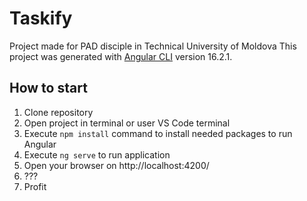 # Taskify

Project made for PAD disciple in Technical University of Moldova
This project was generated with [Angular CLI](https://github.com/angular/angular-cli) version 16.2.1.

## How to start

1. Clone repository
2. Open project in terminal or user VS Code terminal
3. Execute `npm install` command to install needed packages to run Angular 
4. Execute `ng serve` to run application
5. Open your browser on http://localhost:4200/ 
6. ???
7. Profit

